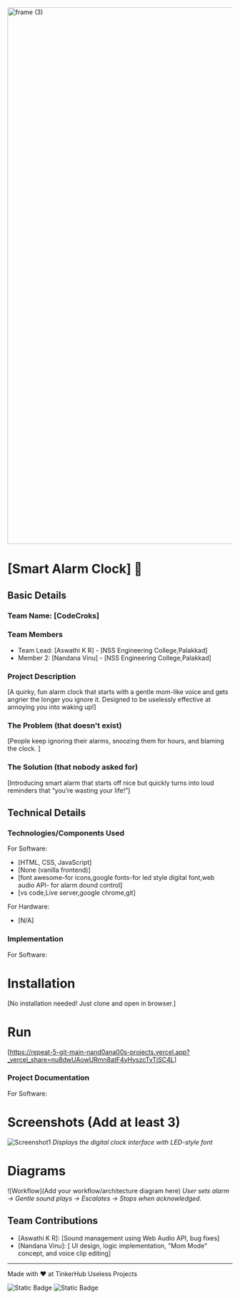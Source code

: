 <img width="3188" height="1202" alt="frame (3)" src="https://github.com/user-attachments/assets/517ad8e9-ad22-457d-9538-a9e62d137cd7" />


# [Smart Alarm Clock] 🎯


## Basic Details
### Team Name: [CodeCroks]


### Team Members
- Team Lead: [Aswathi K R] - [NSS Engineering College,Palakkad]
- Member 2: [Nandana Vinu] - [NSS Engineering College,Palakkad]


### Project Description
[A quirky, fun alarm clock that starts with a gentle mom-like voice and gets angrier the longer you ignore it. Designed to be uselessly effective at annoying you into waking up!]

### The Problem (that doesn't exist)
[People keep ignoring their alarms, snoozing them for hours, and blaming the clock. ]

### The Solution (that nobody asked for)
[Introducing smart alarm that starts off nice but quickly turns into  loud reminders that “you’re wasting your life!”]

## Technical Details
### Technologies/Components Used
For Software:
- [HTML, CSS, JavaScript]
- [None (vanilla frontend)]
- [font awesome-for icons,google fonts-for led style digital font,web audio API-		for  alarm dound control]
- [vs code,Live server,google chrome,git]

For Hardware:
- [N/A]

### Implementation
For Software:
# Installation
[No installation needed! Just clone and open in browser.]

# Run
[https://repeat-5-git-main-nand0ana00s-projects.vercel.app?_vercel_share=nu8dwUAowURmn8atF4yHyszcTvTjSC4L]

### Project Documentation
For Software:

# Screenshots (Add at least 3)
![Screenshot1](<img width="565" height="551" alt="Screenshot from 2025-08-09 09-41-23" src="https://github.com/user-attachments/assets/b2fe284e-8796-4f35-98c9-fdef41f03884" />)
*Displays the digital clock interface with LED-style font*


# Diagrams
![Workflow](Add your workflow/architecture diagram here)
*User sets alarm → Gentle sound plays → Escalates → Stops when acknowledged.*





## Team Contributions
- [Aswathi K R]: [Sound management using Web Audio API, bug fixes]
- [Nandana Vinu]: [ UI design, logic implementation, "Mom Mode" concept, and voice clip editing]

---
Made with ❤️ at TinkerHub Useless Projects 

![Static Badge](https://img.shields.io/badge/TinkerHub-24?color=%23000000&link=https%3A%2F%2Fwww.tinkerhub.org%2F)
![Static Badge](https://img.shields.io/badge/UselessProjects--25-25?link=https%3A%2F%2Fwww.tinkerhub.org%2Fevents%2FQ2Q1TQKX6Q%2FUseless%2520Projects)


